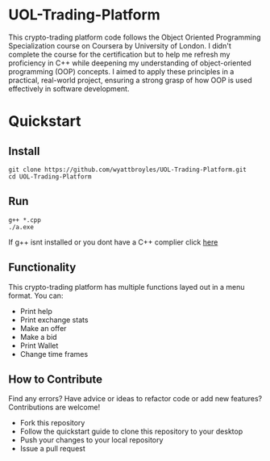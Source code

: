 # UOL-Trading-Platform
This crypto-trading platform code follows the Object Oriented Programming Specialization course on Coursera by University of London. 
I didn't complete the course for the certification but to help me refresh my proficiency in C++ while deepening my understanding of object-oriented programming (OOP) concepts. I aimed to apply these principles in a practical, real-world project, ensuring a strong grasp of how OOP is used effectively in software development.

# Quickstart
## Install
```
git clone https://github.com/wyattbroyles/UOL-Trading-Platform.git
cd UOL-Trading-Platform
```
## Run
```
g++ *.cpp
./a.exe
```
If g++ isnt installed or you dont have a C++ complier click [here](https://www.mingw-w64.org/)

## Functionality
This crypto-trading platform has multiple functions layed out in a menu format. You can:
* Print help
* Print exchange stats
* Make an offer
* Make a bid
* Print Wallet
* Change time frames

## How to Contribute
Find any errors? Have advice or ideas to refactor code or add new features? Contributions are welcome!
* Fork this repository
* Follow the quickstart guide to clone this repository to your desktop
* Push your changes to your local repository
* Issue a pull request

